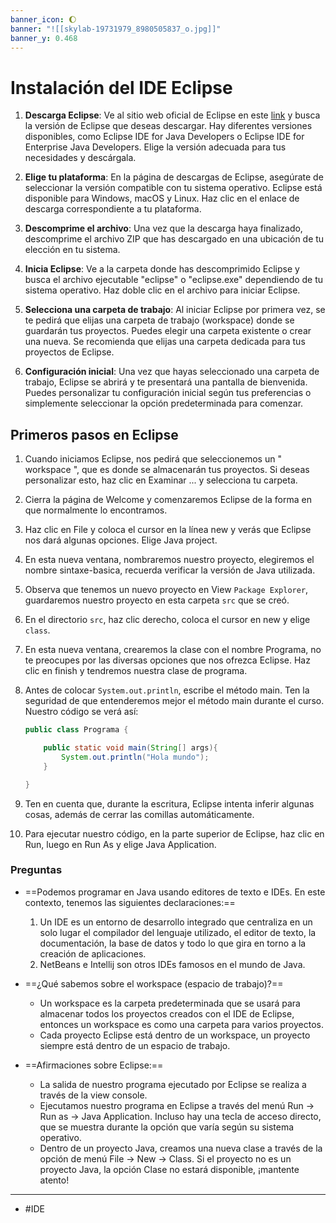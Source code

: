 ```yaml
---
banner_icon: 🌔
banner: "![[skylab-19731979_8980505837_o.jpg]]"
banner_y: 0.468
---
```


# Instalación del IDE Eclipse

1. **Descarga Eclipse**: Ve al sitio web oficial de Eclipse en este [link](https://www.eclipse.org/downloads/) y busca la versión de Eclipse que deseas descargar. Hay diferentes versiones disponibles, como Eclipse IDE for Java Developers o Eclipse IDE for Enterprise Java Developers. Elige la versión adecuada para tus necesidades y descárgala.

2. **Elige tu plataforma**: En la página de descargas de Eclipse, asegúrate de seleccionar la versión compatible con tu sistema operativo. Eclipse está disponible para Windows, macOS y Linux. Haz clic en el enlace de descarga correspondiente a tu plataforma.

3. **Descomprime el archivo**: Una vez que la descarga haya finalizado, descomprime el archivo ZIP que has descargado en una ubicación de tu elección en tu sistema.

4. **Inicia Eclipse**: Ve a la carpeta donde has descomprimido Eclipse y busca el archivo ejecutable "eclipse" o "eclipse.exe" dependiendo de tu sistema operativo. Haz doble clic en el archivo para iniciar Eclipse.

5. **Selecciona una carpeta de trabajo**: Al iniciar Eclipse por primera vez, se te pedirá que elijas una carpeta de trabajo (workspace) donde se guardarán tus proyectos. Puedes elegir una carpeta existente o crear una nueva. Se recomienda que elijas una carpeta dedicada para tus proyectos de Eclipse.

6. **Configuración inicial**: Una vez que hayas seleccionado una carpeta de trabajo, Eclipse se abrirá y te presentará una pantalla de bienvenida. Puedes personalizar tu configuración inicial según tus preferencias o simplemente seleccionar la opción predeterminada para comenzar.

## Primeros pasos en Eclipse

1) Cuando iniciamos Eclipse, nos pedirá que seleccionemos un " workspace ", que es donde se almacenarán tus proyectos. Si deseas personalizar esto, haz clic en Examinar ... y selecciona tu carpeta. 

2) Cierra la página de Welcome y comenzaremos Eclipse de la forma en que normalmente lo encontramos.

3) Haz clic en File y coloca el cursor en la línea new y verás que Eclipse nos dará algunas opciones. Elige Java project.

4) En esta nueva ventana, nombraremos nuestro proyecto, elegiremos el nombre sintaxe-basica, recuerda verificar la versión de Java utilizada.

5) Observa que tenemos un nuevo proyecto en View `Package Explorer`, guardaremos nuestro proyecto en esta carpeta `src` que se creó.

6) En el directorio `src`, haz clic derecho, coloca el cursor en new y elige `class`.

7) En esta nueva ventana, crearemos la clase con el nombre Programa, no te preocupes por las diversas opciones que nos ofrezca Eclipse. Haz clic en finish y tendremos nuestra clase de programa.

8) Antes de colocar `System.out.println`, escribe el método main. Ten la seguridad de que entenderemos mejor el método main durante el curso. Nuestro código se verá así:

	```java
	public class Programa {
	
	    public static void main(String[] args){
	        System.out.println("Hola mundo");
	    }
	
	}
	```

9) Ten en cuenta que, durante la escritura, Eclipse intenta inferir algunas cosas, además de cerrar las comillas automáticamente.

10) Para ejecutar nuestro código, en la parte superior de Eclipse, haz clic en Run, luego en Run As y elige Java Application.

### Preguntas

+ ==Podemos programar en Java usando editores de texto e IDEs. En este contexto, tenemos las siguientes declaraciones:==
	1. Un IDE es un entorno de desarrollo integrado que centraliza en un solo lugar el compilador del lenguaje utilizado, el editor de texto, la documentación, la base de datos y todo lo que gira en torno a la creación de aplicaciones.
	3. NetBeans e Intellij son otros IDEs famosos en el mundo de Java.

+ ==¿Qué sabemos sobre el workspace (espacio de trabajo)?==
	+ Un workspace es la carpeta predeterminada que se usará para almacenar todos los proyectos creados con el IDE de Eclipse, entonces un workspace es como una carpeta para varios proyectos.
	+ Cada proyecto Eclipse está dentro de un workspace, un proyecto siempre está dentro de un espacio de trabajo.
+ ==Afirmaciones sobre Eclipse:==
	+ La salida de nuestro programa ejecutado por Eclipse se realiza a través de la view console.
	+ Ejecutamos nuestro programa en Eclipse a través del menú Run -> Run as -> Java Application. Incluso hay una tecla de acceso directo, que se muestra durante la opción que varía según su sistema operativo.
	+ Dentro de un proyecto Java, creamos una nueva clase a través de la opción de menú File -> New -> Class.
	  Si el proyecto no es un proyecto Java, la opción Clase no estará disponible, ¡mantente atento!

---

- #IDE